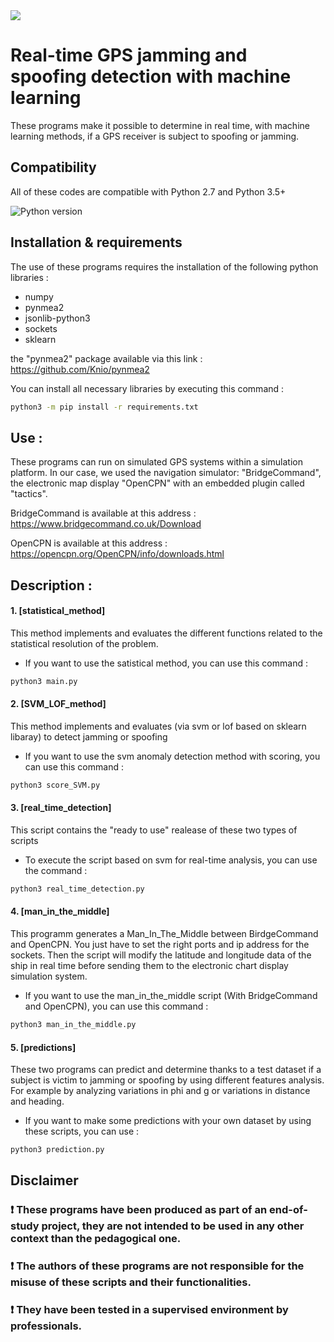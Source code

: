 <img src="https://i.pinimg.com/originals/62/13/46/62134608fbd069d4386232dba878d340.jpg"/>

# Real-time GPS jamming and spoofing detection with machine learning

These programs make it possible to determine in real time, with machine learning methods, if a GPS receiver is subject to spoofing or jamming.

## Compatibility

All of these codes are compatible with Python 2.7 and Python 3.5+

![Python version](https://img.shields.io/pypi/pyversions/pynmea2.svg?style=flat)

## Installation & requirements
The use of these programs requires the installation of the following python libraries : 

* numpy
* pynmea2
* jsonlib-python3
* sockets
* sklearn

the "pynmea2" package available via this link : https://github.com/Knio/pynmea2

You can install all necessary libraries by executing this command : 

```sh
python3 -m pip install -r requirements.txt
```

## Use  : 

These programs can run on simulated GPS systems within a simulation platform. 
In our case, we used the navigation simulator: "BridgeCommand", the electronic map display "OpenCPN" with an embedded plugin called "tactics".

BridgeCommand is available at this address : https://www.bridgecommand.co.uk/Download

OpenCPN is available at this address : https://opencpn.org/OpenCPN/info/downloads.html

## Description : 

#### 1. [statistical_method] 

This method implements and evaluates the different functions related to the statistical resolution of the problem.

* If you want to use the satistical method, you can use this command : 

```sh
python3 main.py
```

#### 2. [SVM_LOF_method] 

This method implements and evaluates (via svm or lof based on sklearn libaray) to detect jamming or spoofing

* If you want to use the svm anomaly detection method with scoring, you can use this command : 

```sh
python3 score_SVM.py
```

#### 3. [real_time_detection] 

This script contains the "ready to use" realease of these two types of scripts

* To execute the script based on svm for real-time analysis, you can use the command : 

```sh
python3 real_time_detection.py
```

#### 4. [man_in_the_middle] 

This programm generates a Man_In_The_Middle between BirdgeCommand and OpenCPN. You just have to set the right ports and ip address for the sockets. Then the script will modify the latitude and longitude data of the ship in real time before sending them to the electronic chart display simulation system.

* If you want to use the man_in_the_middle script (With BridgeCommand and OpenCPN), you can use this command : 

```sh
python3 man_in_the_middle.py
```

#### 5. [predictions] 

These two programs can predict and determine thanks to a test dataset if a subject is victim to jamming or spoofing by using different features analysis. For example by analyzing variations in phi and g or variations in distance and heading.

* If you want to make some predictions with your own dataset by using these scripts, you can use : 

```sh
python3 prediction.py
```

## Disclaimer

### :exclamation: These programs have been produced as part of an end-of-study project, they are not intended to be used in any other context than the pedagogical one. 
### :exclamation: The authors of these programs are not responsible for the misuse of these scripts and their functionalities. 
### :exclamation: They have been tested in a supervised environment by professionals.

